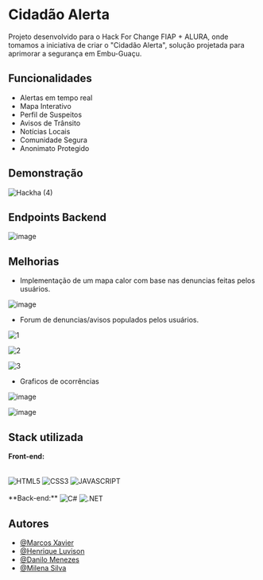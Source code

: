 
# Cidadão Alerta

Projeto desenvolvido para o Hack For Change FIAP + ALURA, onde tomamos a iniciativa
de criar o "Cidadão Alerta", solução projetada para aprimorar a segurança em Embu-Guaçu.


## Funcionalidades

- Alertas em tempo real
- Mapa Interativo
- Perfil de Suspeitos
- Avisos de Trânsito
- Notícias Locais
- Comunidade Segura
- Anonimato Protegido


## Demonstração
![Hackha (4)](https://github.com/Dannmenezes/ChallengeFIAP/assets/91789535/084bbcf6-fc46-4559-96be-ef522fd76890)

## Endpoints Backend

![image](https://github.com/Dannmenezes/ChallengeFIAP/assets/91789535/67d95d75-031b-4c54-aebc-9970a69c3e2a)


## Melhorias

- Implementação de um mapa calor com base nas denuncias feitas pelos usuários.

![image](https://github.com/Dannmenezes/ChallengeFIAP/assets/91789535/c0728d84-708d-4c11-a04c-b2025df812fc)


- Forum de denuncias/avisos populados pelos usuários.

![1](https://github.com/Dannmenezes/ChallengeFIAP/assets/91789535/01fd475c-6d69-41fd-b275-8f9c3e91d5c8)

![2](https://github.com/Dannmenezes/ChallengeFIAP/assets/91789535/0675f840-3ede-47d9-9394-33191dbf7166)

![3](https://github.com/Dannmenezes/ChallengeFIAP/assets/91789535/67e8e0ba-da9e-4444-9ae8-201c37d77272)

- Graficos de ocorrências 

![image](https://github.com/HACKATHON-ALURA-FIAP/hackathon/assets/91789535/fa7d69e0-3809-4e4c-82aa-0f63ed1def80)

![image](https://github.com/HACKATHON-ALURA-FIAP/hackathon/assets/91789535/19c97e4d-0dc1-4f18-9ca6-8ca803ee9633)

## Stack utilizada

**Front-end:** 
<div style="display: inline-block"><br/>
  <img align="center" alt="HTML5" src="https://img.shields.io/badge/HTML5-E34F26?style=for-the-badge&logo=html5&logoColor=white">
  <img align="center" alt="CSS3" src="https://img.shields.io/badge/CSS3-1572B6?style=for-the-badge&logo=css3&logoColor=white">
  <img align="center" alt="JAVASCRIPT" src="https://img.shields.io/badge/JavaScript-323330?style=for-the-badge&logo=javascript&logoColor=F7DF1E">
</div><br/>
**Back-end:** 
<div style="display: inline-block"><br/>
  <img align="center" alt="C#" src="https://img.shields.io/badge/C%23-239120?style=for-the-badge&logo=c-sharp&logoColor=white">
  <img align="center" alt=".NET" src="https://img.shields.io/badge/.NET-5C2D91?style=for-the-badge&logo=.net&logoColor=white">
</div><br/>


## Autores

- [@Marcos Xavier](https://www.github.com/octokatherine)
- [@Henrique Luvison](https://github.com/henriquevison)
- [@Danilo Menezes](https://github.com/Dannmenezes)
- [@Milena Silva](https://github.com/Milena-Silva-Dev)

